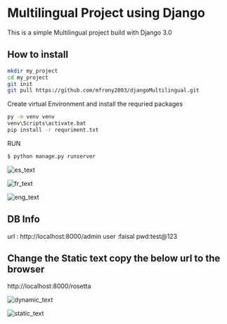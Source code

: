 # Multilingual Project using Django

This is a simple Multilingual project build with Django 3.0




## How to install
   
```bash
mkdir my_project
cd my_project
git init
git pull https://github.com/mfrony2003/djangoMultilingual.git
```
Create virtual Environment and install the requried packages
```bash
py -m venv venv
venv\Scripts\activate.bat
pip install -r requriment.txt
```
RUN
```bash
$ python manage.py runserver
```
![es_text](https://github.com/mfrony2003/djangoMultilingual/assets/26355258/aeed8596-7dd7-47e9-b21e-ebc4dcd74637)

![fr_text](https://github.com/mfrony2003/djangoMultilingual/assets/26355258/ff579165-10f1-4814-bc89-0e2f4e9f7f09)

![eng_text](https://github.com/mfrony2003/djangoMultilingual/assets/26355258/be72c3aa-c865-49fc-9fa6-3154a38fa54e)

## DB Info
 url : http://localhost:8000/admin
 user :faisal
 pwd:test@123
 
 ## Change the Static text copy the below url to the browser
   http://localhost:8000/rosetta

![dynamic_text](https://github.com/mfrony2003/djangoMultilingual/assets/26355258/165adea5-5f06-489a-9aad-3f2bdd9ff49f)
   
![static_text](https://github.com/mfrony2003/djangoMultilingual/assets/26355258/3cf8e36c-8b34-4e9d-a65e-5664b119a073)
   

